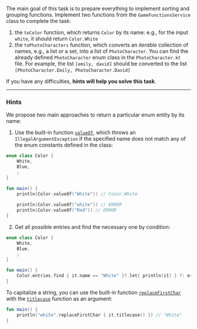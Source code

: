 The main goal of this task is to prepare everything to implement sorting and grouping functions.
Implement two functions from the `GameFunctionsService` class to complete the task:

1) the `toColor` function, which returns `Color` by its name: e.g., for the input `white`, it should return `Color.White`
2) the `toPhotoCharacters` function, which converts an _iterable_ collection of names, e.g., a list or a set, into a 
list of `PhotoCharacter`. You can find the already defined `PhotoCharacter` enum class in the `PhotoCharacter.kt` file.
For example, the list `[emily, david]` should be converted to the list `[PhotoCharacter.Emily, PhotoCharacter.David]`

If you have any difficulties, **hints will help you solve this task**.

----

### Hints

<div class="hint" title="Push me to learn possible approaches to get an enum entity by name">

We propose two main approaches to return a particular enum entity by its name:

1) Use the built-in function [`valueOf`](https://kotlinlang.org/docs/enum-classes.html#working-with-enum-constants), 
which throws an `IllegalArgumentException` if the specified name does not 
match any of the enum constants defined in the class:
```kotlin
enum class Color {
    White,
    Blue,
    ;
}

fun main() {
    println(Color.valueOf("White")) // Color.White
    
    println(Color.valueOf("white")) // ERROR
    println(Color.valueOf("Red")) // ERROR
}
```

2) Get all possible entries and find the necessary one by condition:
```kotlin
enum class Color {
    White,
    Blue,
    ;
}

fun main() {
    Color.entries.find { it.name == "White" }?.let{ println(it) } ?: error("Cannot find the color")
}
```
</div>

<div class="hint" title="Push me to learn how to capitalize a string">

To capitalize a string, you can use the built-in function [`replaceFirstChar`](https://kotlinlang.org/api/latest/jvm/stdlib/kotlin.text/replace-first-char.html) 
with the [`titlecase`](https://kotlinlang.org/api/latest/jvm/stdlib/kotlin.text/titlecase.html) function as an argument:
```kotlin
fun main() {
    println("white".replaceFirstChar { it.titlecase() }) // "White"
}
```
</div>

